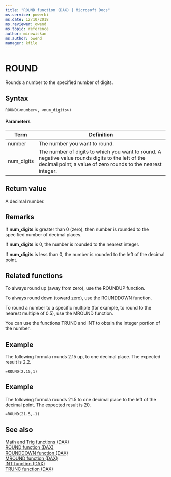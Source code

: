 ```yaml
---
title: "ROUND function (DAX) | Microsoft Docs"
ms.service: powerbi 
ms.date: 12/10/2018
ms.reviewer: owend
ms.topic: reference
author: minewiskan
ms.author: owend
manager: kfile
---
```

# ROUND
Rounds a number to the specified number of digits.  
  
## Syntax  
  
```dax
ROUND(<number>, <num_digits>)  
```
  
#### Parameters  
  
|Term|Definition|  
|--------|--------------|  
|number|The number you want to round.|  
|num_digits|The number of digits to which you want to round. A negative value rounds digits to the left of the decimal point; a value of zero rounds to the nearest integer.|  
  
## Return value  
A decimal number.  
  
## Remarks  
If **num_digits** is greater than 0 (zero), then number is rounded to the specified number of decimal places.  
  
If **num_digits** is 0, the number is rounded to the nearest integer.  
  
If **num_digits** is less than 0, the number is rounded to the left of the decimal point.  
  
## Related functions  
To always round up (away from zero), use the ROUNDUP function.  
  
To always round down (toward zero), use the ROUNDDOWN function.  
  
To round a number to a specific multiple (for example, to round to the nearest multiple of 0.5), use the MROUND function.  
  
You can use the functions TRUNC and INT to obtain the integer portion of the number.  
  
## Example  
The following formula rounds 2.15 up, to one decimal place. The expected result is 2.2.  
  
```dax
=ROUND(2.15,1)  
```
  
## Example  
The following formula rounds 21.5 to one decimal place to the left of the decimal point. The expected result is 20.  
  
```dax
=ROUND(21.5,-1)  
```
  
## See also  
[Math and Trig functions &#40;DAX&#41;](math-and-trig-functions-dax.md)  
[ROUND function &#40;DAX&#41;](round-function-dax.md)  
[ROUNDDOWN function &#40;DAX&#41;](rounddown-function-dax.md)  
[MROUND function &#40;DAX&#41;](mround-function-dax.md)  
[INT function &#40;DAX&#41;](int-function-dax.md)  
[TRUNC function &#40;DAX&#41;](trunc-function-dax.md)  
  
